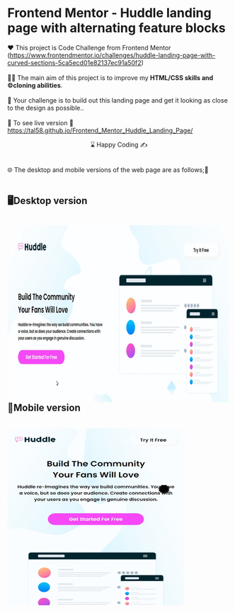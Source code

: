 # Frontend Mentor - Huddle landing page with alternating feature blocks

❤️ This project is Code Challenge from Frontend Mentor (https://www.frontendmentor.io/challenges/huddle-landing-page-with-curved-sections-5ca5ecd01e82137ec91a50f2)
<br>
<br>
👨‍💻 The main aim of this project is to improve my <b>HTML/CSS skills and ©️cloning abilities</b>.
<br><br>
🎯 Your challenge is to build out this landing page and get it looking as close to the design as possible..
<br><br>
🔗 To see live version 🎯https://tal58.github.io/Frontend_Mentor_Huddle_Landing_Page/
<br>
<center> ⌛ Happy Coding  ✍ </center>
<br><br>
🌐 The desktop and mobile versions of the web page are as follows;🧭
<br><br>

## 🖥️Desktop version
<br>
<img src="images/desktopversion.gif" width="500" height="400" align="left" alt="desktop_version">
<br>
<br>
<br>
<br>
<br>
<br>
<br>
<br>
<br>
<br><br><br><br><br><br><br><br><br>

## 📱Mobile version
<br>
<img src="images/mobileversion.gif" width="400" height="400" align="left" alt="mobile_version">

